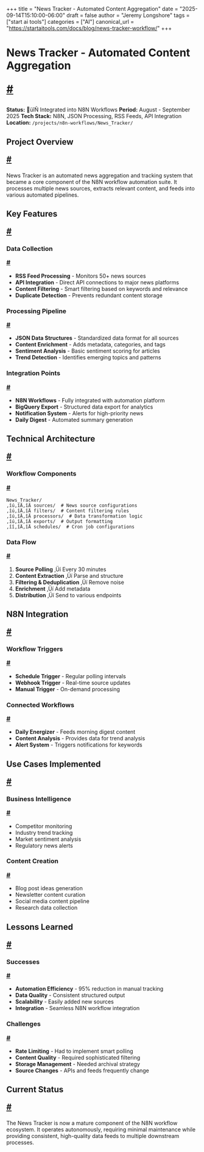 +++
title = "News Tracker - Automated Content Aggregation"
date = "2025-09-14T15:10:00-06:00"
draft = false
author = "Jeremy Longshore"
tags = ["start ai tools"]
categories = ["AI"]
canonical_url = "https://startaitools.com/docs/blog/news-tracker-workflow/"
+++

<h1 id="news-tracker---automated-content-aggregation">
 News Tracker - Automated Content Aggregation
 
 <a class="anchor" href="#news-tracker---automated-content-aggregation">#</a>
</h1>
<p><strong>Status:</strong> üîÑ Integrated into N8N Workflows
<strong>Period:</strong> August - September 2025
<strong>Tech Stack:</strong> N8N, JSON Processing, RSS Feeds, API Integration
<strong>Location:</strong> <code>/projects/n8n-workflows/News_Tracker/</code></p>
<h2 id="project-overview">
 Project Overview
 
 <a class="anchor" href="#project-overview">#</a>
</h2>
<p>News Tracker is an automated news aggregation and tracking system that became a core component of the N8N workflow automation suite. It processes multiple news sources, extracts relevant content, and feeds into various automated pipelines.</p>
<h2 id="key-features">
 Key Features
 
 <a class="anchor" href="#key-features">#</a>
</h2>
<h3 id="data-collection">
 Data Collection
 
 <a class="anchor" href="#data-collection">#</a>
</h3>
<ul>
<li><strong>RSS Feed Processing</strong> - Monitors 50+ news sources</li>
<li><strong>API Integration</strong> - Direct API connections to major news platforms</li>
<li><strong>Content Filtering</strong> - Smart filtering based on keywords and relevance</li>
<li><strong>Duplicate Detection</strong> - Prevents redundant content storage</li>
</ul>
<h3 id="processing-pipeline">
 Processing Pipeline
 
 <a class="anchor" href="#processing-pipeline">#</a>
</h3>
<ul>
<li><strong>JSON Data Structures</strong> - Standardized data format for all sources</li>
<li><strong>Content Enrichment</strong> - Adds metadata, categories, and tags</li>
<li><strong>Sentiment Analysis</strong> - Basic sentiment scoring for articles</li>
<li><strong>Trend Detection</strong> - Identifies emerging topics and patterns</li>
</ul>
<h3 id="integration-points">
 Integration Points
 
 <a class="anchor" href="#integration-points">#</a>
</h3>
<ul>
<li><strong>N8N Workflows</strong> - Fully integrated with automation platform</li>
<li><strong>BigQuery Export</strong> - Structured data export for analytics</li>
<li><strong>Notification System</strong> - Alerts for high-priority news</li>
<li><strong>Daily Digest</strong> - Automated summary generation</li>
</ul>
<h2 id="technical-architecture">
 Technical Architecture
 
 <a class="anchor" href="#technical-architecture">#</a>
</h2>
<h3 id="workflow-components">
 Workflow Components
 
 <a class="anchor" href="#workflow-components">#</a>
</h3>
<div class="highlight"><pre class="chroma" tabindex="0"><code class="language-yaml" data-lang="yaml"><span class="line"><span class="cl"><span class="l">News_Tracker/</span><span class="w">
</span></span></span><span class="line"><span class="cl"><span class="w"></span><span class="l">‚îú‚îÄ‚îÄ sources/ </span><span class="w"> </span><span class="c"># News source configurations</span><span class="w">
</span></span></span><span class="line"><span class="cl"><span class="w"></span><span class="l">‚îú‚îÄ‚îÄ filters/ </span><span class="w"> </span><span class="c"># Content filtering rules</span><span class="w">
</span></span></span><span class="line"><span class="cl"><span class="w"></span><span class="l">‚îú‚îÄ‚îÄ processors/ </span><span class="w"> </span><span class="c"># Data transformation logic</span><span class="w">
</span></span></span><span class="line"><span class="cl"><span class="w"></span><span class="l">‚îú‚îÄ‚îÄ exports/ </span><span class="w"> </span><span class="c"># Output formatting</span><span class="w">
</span></span></span><span class="line"><span class="cl"><span class="w"></span><span class="l">‚îî‚îÄ‚îÄ schedules/ </span><span class="w"> </span><span class="c"># Cron job configurations</span><span class="w">
</span></span></span></code></pre></div><h3 id="data-flow">
 Data Flow
 
 <a class="anchor" href="#data-flow">#</a>
</h3>
<ol>
<li><strong>Source Polling</strong> ‚Üí Every 30 minutes</li>
<li><strong>Content Extraction</strong> ‚Üí Parse and structure</li>
<li><strong>Filtering &amp; Deduplication</strong> ‚Üí Remove noise</li>
<li><strong>Enrichment</strong> ‚Üí Add metadata</li>
<li><strong>Distribution</strong> ‚Üí Send to various endpoints</li>
</ol>
<h2 id="n8n-integration">
 N8N Integration
 
 <a class="anchor" href="#n8n-integration">#</a>
</h2>
<h3 id="workflow-triggers">
 Workflow Triggers
 
 <a class="anchor" href="#workflow-triggers">#</a>
</h3>
<ul>
<li><strong>Schedule Trigger</strong> - Regular polling intervals</li>
<li><strong>Webhook Trigger</strong> - Real-time source updates</li>
<li><strong>Manual Trigger</strong> - On-demand processing</li>
</ul>
<h3 id="connected-workflows">
 Connected Workflows
 
 <a class="anchor" href="#connected-workflows">#</a>
</h3>
<ul>
<li><strong>Daily Energizer</strong> - Feeds morning digest content</li>
<li><strong>Content Analysis</strong> - Provides data for trend analysis</li>
<li><strong>Alert System</strong> - Triggers notifications for keywords</li>
</ul>
<h2 id="use-cases-implemented">
 Use Cases Implemented
 
 <a class="anchor" href="#use-cases-implemented">#</a>
</h2>
<h3 id="business-intelligence">
 Business Intelligence
 
 <a class="anchor" href="#business-intelligence">#</a>
</h3>
<ul>
<li>Competitor monitoring</li>
<li>Industry trend tracking</li>
<li>Market sentiment analysis</li>
<li>Regulatory news alerts</li>
</ul>
<h3 id="content-creation">
 Content Creation
 
 <a class="anchor" href="#content-creation">#</a>
</h3>
<ul>
<li>Blog post ideas generation</li>
<li>Newsletter content curation</li>
<li>Social media content pipeline</li>
<li>Research data collection</li>
</ul>
<h2 id="lessons-learned">
 Lessons Learned
 
 <a class="anchor" href="#lessons-learned">#</a>
</h2>
<h3 id="successes">
 Successes
 
 <a class="anchor" href="#successes">#</a>
</h3>
<ul>
<li><strong>Automation Efficiency</strong> - 95% reduction in manual tracking</li>
<li><strong>Data Quality</strong> - Consistent structured output</li>
<li><strong>Scalability</strong> - Easily added new sources</li>
<li><strong>Integration</strong> - Seamless N8N workflow integration</li>
</ul>
<h3 id="challenges">
 Challenges
 
 <a class="anchor" href="#challenges">#</a>
</h3>
<ul>
<li><strong>Rate Limiting</strong> - Had to implement smart polling</li>
<li><strong>Content Quality</strong> - Required sophisticated filtering</li>
<li><strong>Storage Management</strong> - Needed archival strategy</li>
<li><strong>Source Changes</strong> - APIs and feeds frequently change</li>
</ul>
<h2 id="current-status">
 Current Status
 
 <a class="anchor" href="#current-status">#</a>
</h2>
<p>The News Tracker is now a mature component of the N8N workflow ecosystem. It operates autonomously, requiring minimal maintenance while providing consistent, high-quality data feeds to multiple downstream processes.</p>
